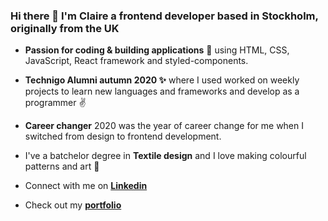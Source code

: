 ### Hi there 👋 I'm Claire a frontend developer based in Stockholm, originally from the UK

- **Passion for coding & building applications** 💖 using HTML, CSS, JavaScript, React framework and styled-components.
- **Technigo Alumni autumn 2020 ✨** where I used worked on weekly projects to learn new languages and frameworks and develop as a programmer ✌
- **Career changer** 2020 was the year of career change for me when I switched from design to frontend development.
- I've a batchelor degree in **Textile design** and I love making colourful patterns and art 🌈

- Connect with me on **[Linkedin](https://www.linkedin.com/in/claire-caudwell-229354a5/)**
- Check out my **[portfolio](https://claire-caudwell-portfolio.netlify.app/)**
